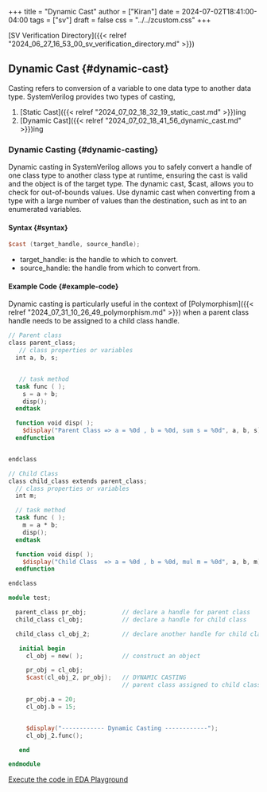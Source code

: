 +++
title = "Dynamic Cast"
author = ["Kiran"]
date = 2024-07-02T18:41:00-04:00
tags = ["sv"]
draft = false
css = "../../zcustom.css"
+++

[SV Verification Directory]({{< relref "2024_06_27_16_53_00_sv_verification_directory.md" >}})


## Dynamic Cast {#dynamic-cast}

Casting refers to conversion of a variable to one data type to another data type. SystemVerilog provides two types of casting,

1.  [Static Cast]({{< relref "2024_07_02_18_32_19_static_cast.md" >}})ing
2.  [Dynamic Cast]({{< relref "2024_07_02_18_41_56_dynamic_cast.md" >}})ing


### Dynamic Casting {#dynamic-casting}

Dynamic casting in SystemVerilog allows you to safely convert a handle of one class type to another class type at runtime, ensuring the cast is valid and the object is of the target type. The dynamic cast, $cast, allows you to check for out-of-bounds values. Use dynamic cast when converting from a type with a large number of values than the destination, such as int to an enumerated variables.


#### Syntax {#syntax}

```verilog
$cast (target_handle, source_handle);
```

-   target_handle: is the handle to which to convert.
-   source_handle: the handle from which to convert from.


#### Example Code {#example-code}

Dynamic casting is particularly useful in the context of [Polymorphism]({{< relref "2024_07_31_10_26_49_polymorphism.md" >}}) when a parent class handle needs to be assigned to a child class handle.

```verilog
// Parent class
class parent_class;
   // class properties or variables
  int a, b, s;


   // task method
  task func ( );
    s = a + b;
    disp();
  endtask

  function void disp( );
    $display("Parent Class => a = %0d , b = %0d, sum s = %0d", a, b, s);
  endfunction


endclass

// Child Class
class child_class extends parent_class;
  // class properties or variables
  int m;

  // task method
  task func ( );
    m = a * b;
    disp();
  endtask

  function void disp( );
    $display("Child Class  => a = %0d , b = %0d, mul m = %0d", a, b, m);
  endfunction

endclass

module test;

  parent_class pr_obj;          // declare a handle for parent class
  child_class cl_obj;           // declare a handle for child class

  child_class cl_obj_2;         // declare another handle for child class

   initial begin
     cl_obj = new( );           // construct an object

     pr_obj = cl_obj;
     $cast(cl_obj_2, pr_obj);   // DYNAMIC CASTING
                                // parent class assigned to child class

     pr_obj.a = 20;
     cl_obj.b = 15;


     $display("------------ Dynamic Casting ------------");
     cl_obj_2.func();

   end

endmodule
```

[Execute the code in EDA Playground](https://www.edaplayground.com/x/GsGE)
